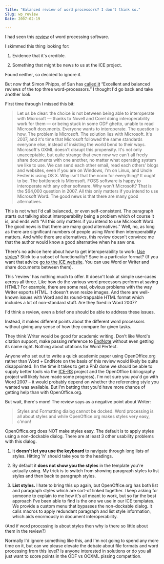 ```yaml
---
Title: "Balanced review of word processors? I don't think so."
Slug: wp_review
Date: 2007-02-19

---
```

<div>

I had seen this
[review](http://www.donationcoder.com/Reviews/Archive/WordProcs/) of
word processing software.

I skimmed this thing looking for:

1.  Evidence that it's credible.

2.  Something that might be news to us at the ICE project.

Found neither, so decided to ignore it.

But now that Simon Phipps, of Sun has [called
it](http://blogs.sun.com/webmink/) <span
class="spCh spChx201c">“</span>Excellent and balanced reviews of the top
three word-processors.<span class="spCh spChx201d">”</span> I thought
I'd go back and take another look.

First time through I missed this bit:

> Let us be clear: the choice is not between being able to interoperate
> with Microsoft <span class="spCh spChx2014">—</span> thanks to Novell
> and Corel doing interoperability work for them <span
> class="spCh spChx2014">—</span> or being stuck in some ODF ghetto,
> unable to read Microsoft documents. Everyone wants to interoperate.
> The question is how. The problem is Microsoft. The solution lies with
> Microsoft. It's 2007, and it's time that Microsoft followed the same
> standards everyone else, instead of insisting the world bend to their
> ways. Microsoft's OXML doesn't disrupt this propensity. It's not only
> unacceptable, but quite strange that even now we can't all freely
> share documents with one another, no matter what operating system we
> like to use. We can send each other email, read each others' blogs and
> websites, even if you are on Windows, I'm on Linux, and Uncle Fester
> is using OS X. Why isn't that the norm for everything? It ought to be.
> The bottleneck is Microsoft. FOSS software is happy to interoperate
> with any other software. Why won't Microsoft? That is the \$64,000
> question in 2007. All this only matters if you intend to use Microsoft
> Word. The good news is that there are many good alternatives.

This is not what I'd call balanced., or even self-consistent. The
paragraph starts out talking about interoperability being a problem
which of course it is, and ends with <span
class="spCh spChx201c">“</span>All this only matters if you intend to
use Microsoft Word. The good news is that there are many good
alternatives.<span class="spCh spChx201d">”</span> Well, no, as long as
there are significant numbers of people using Word then interoperability
matters. And while there are alternatives, this review doesn't convince
me that the author would know a good alternative when he saw one.

There's no advice here about how to get interoperability to work: [Use
styles](http://del.icio.us/ptsefton/usestyles)? Stick to a subset of
functionality? Save in a particular format? (If you want that advice [go
to the ICE website](http://ice.usq.edu.au/instructions/user_guide.htm).
You can use Word or Writer and share documents between them).

This 'review' has nothing much to offer. It doesn't look at simple
use-cases across all three. Like how do the various word processors
perform at saving HTML? For example, there are some real, obvious
problems with the way Writer exports HTML. It doesn't even resize
images. And there are well-known issues with Word and its
round-trappable HTML format which includes a lot of non-standard stuff.
Are they fixed in Word 2007?

I'd think a review, even a brief one should be able to address these
issues.

Instead, it makes different points about the different word processors
without giving any sense of how they compare for given tasks.

They think Writer would be good for academic writing. Don't like Word's
citation support, make passing reference to
[EndNote](http://www.endnote.com/) without even getting its name right.
Nothing about citations for Word Perfect.

Anyone who set out to write a quick academic paper using OpenOffice.org
rather than Word + EndNote on the basis of this review would likely be
quite disappointed. (In the time it takes to get a PhD done we should be
able to supply better tools via the
[ICE-RS](http://ice.usq.edu.au/introduction/ice_rs.htm) project and the
OpenOffice bibliography project will likely have made some progress).
I'm not sure you you'd go with Word 2007 <span
class="spCh spChx2013">–</span> it would probably depend on whether the
referencing style you wanted was available. But I'm betting that you'd
have more chance of getting help than with OpenOffice.org.

But wait, there's more! The review says as a negative point about
Writer:

> Styles and Formatting dialog cannot be docked. Word processing is all
> about styles and while OpenOffice.org makes styles very easy, c'mon!

OpenOffice.org does NOT make styles easy. The default is to apply styles
using a non-dockable dialog. There are at least 3 other usability
problems with this dialog.

1.  It **doesn't let you use the keyboard** to navigate through long
    lists of styles. Hitting 'h' should take you to the headings.

2.  By default it **does not show you the styles** in the template
    you're actually using. My trick is to switch from showing paragraph
    styles to list styles and then back to paragraph styles.

3.  **List styles.** I hate to bring this up again, but OpenOffice.org
    has both list and paragraph styles which are sort-of linked
    together. I keep asking for someone to explain to me how it's all
    meant to work, but so far the best approach I've been able to find
    is the one we use in our ICE templates. We provide a custom menu
    that bypasses the non-dockable dialog. It calls macros to apply
    redundant paragraph and list style information, which aids
    enormously in document interoperability.

(And if word processing is about styles then why is there so little
about them in the review?)

Normally I'd ignore something like this, and I'm not going to spend any
more time on it, but can we please elevate the debate about file formats
and word processing from this level? Is anyone interested in solutions
or do you all just want to score points in the ODF vs OOXML pissing
competition.

</div>
